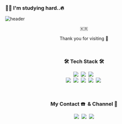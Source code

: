 ### 👩‍💻 I'm studying hard..🔥

![header](https://capsule-render.vercel.app/api?type=soft&color=auto&height=200&section=header&text=YUNA_SHIN&fontSize=70&animation=twinkling)

<p align="center">🇰🇷</p>
<p align="center">Thank you for visiting 🥰</p>

<br>

<h3 align="center">🛠 Tech Stack 🛠</h3>
<p align="center">
<img src="https://img.shields.io/badge/Javascript-F7DF1E?style=flat-square&logo=javascript&logoColor=white"/></a>&nbsp
<img src="https://img.shields.io/badge/css-1572B6?style=flat-square&logo=css3&logoColor=white"/></a>&nbsp
  <img src="https://img.shields.io/badge/Sass-CC6699?style=flat-square&logo=Sass&logoColor=white"/></a>&nbsp
<br>
<img src="https://img.shields.io/badge/Node.js-339333?style=flat-square&logo=Node.js&logoColor=white"/></a>&nbsp
<img src="https://img.shields.io/badge/Vue-4FC08D?style=flat-square&logo=Vue.js&logoColor=white"/></a>&nbsp
<img src="https://img.shields.io/badge/React-0088CC?style=flat-square&logo=React&logoColor=white"/></a>&nbsp
<img src="https://img.shields.io/badge/PostgreSQL-1572B6?style=flat-square&logo=PostgreSQL&logoColor=white"/></a>&nbsp
<img src="https://img.shields.io/badge/AWS-333664?style=flat-square&logo=amazon-aws&logoColor=white"/></a>&nbsp

</p>

<br>

<h3 align="center">My Contact ☎️ &nbsp& Channel 🔗</h3>
<p align="center">
  <a href="https://www.notion.so/yunadev/Engineering-Wiki-4f3a0199951845529928c173a77d8617"><img src="https://img.shields.io/badge/Tech%20Blog-525252?style=flat-square&logo=Notion&logoColor=white&link=https://www.notion.so/yunadev/Engineering-Wiki-4f3a0199951845529928c173a77d8617"/></a>&nbsp
  <a href="https://www.instagram.com/yoooong_na/"><img src="https://img.shields.io/badge/Instagram-579aff?style=flat-square&logo=Instagram&logoColor=white&link=https://www.instagram.com/yoooong_na/"/></a>&nbsp
  <a href="mailto:yunadev01@gamil.com"><img src="https://img.shields.io/badge/Gmail-d14836?style=flat-square&logo=Gmail&logoColor=white&link=yunadev01@gamil.com"/></a>
</p>
<br>

<!--
**shinyuna/shinyuna** is a ✨ _special_ ✨ repository because its `README.md` (this file) appears on your GitHub profile.

Here are some ideas to get you started:

- 🔭 I’m currently working on ...
- 🌱 I’m currently learning ...
- 👯 I’m looking to collaborate on ...
- 🤔 I’m looking for help with ...
- 💬 Ask me about ...
- 📫 How to reach me: ...
- 😄 Pronouns: ...
- ⚡ Fun fact: ...
-->
